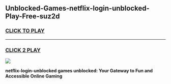 
## Unblocked-Games-netflix-login-unblocked-Play-Free-suz2d
<h3>
<a href="https://premium76.site?title=netflix-login-unblocked&ref=23A">CLICK TO PLAY</a></h3>
<hr>

<h3>
<a href="https://premium76.site?title=netflix-login-unblocked&ref=23A">CLICK 2 PLAY</a>
  
</h3>

<a href="https://premium76.site?title=netflix-login-unblocked&ref=23A"><img src="https://clearcache.store/games.png"></a>


**netflix-login-unblocked games unblocked: Your Gateway to Fun and Accessible Online Gaming**
